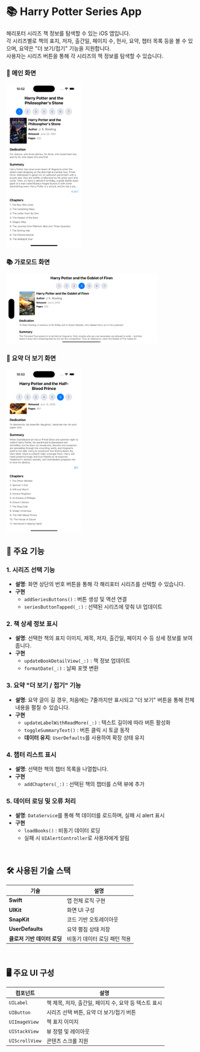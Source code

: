 # 📚 Harry Potter Series App

해리포터 시리즈 책 정보를 탐색할 수 있는 iOS 앱입니다.  
각 시리즈별로 책의 표지, 저자, 출간일, 페이지 수, 헌사, 요약, 챕터 목록 등을 볼 수 있으며, 요약은 "더 보기/접기" 기능을 지원합니다.  
사용자는 시리즈 버튼을 통해 각 시리즈의 책 정보를 탐색할 수 있습니다.

<h3>📱 메인 화면</h3>
<img src="screenshots/Simulator Screenshot - iPhone 16 Pro Max - 2025-04-04 at 10.52.25.png" width="200"/>

<h3>📚 가로모드 화면</h3>
<img src="screenshots/Simulator Screenshot - iPhone 16 Pro Max - 2025-04-04 at 10.52.45.png" width="400"/>

<h3>📝 요약 더 보기 화면</h3>
<img src="screenshots/Simulator Screenshot - iPhone 16 Pro Max - 2025-04-04 at 10.53.02.png" width="200"/>


<br>

## 🚀 주요 기능

### 1. 시리즈 선택 기능
- **설명**: 화면 상단의 번호 버튼을 통해 각 해리포터 시리즈를 선택할 수 있습니다.
- **구현**
  - `addSeriesButtons()` : 버튼 생성 및 액션 연결
  - `seriesButtonTapped(_:)` : 선택된 시리즈에 맞춰 UI 업데이트

### 2. 책 상세 정보 표시
- **설명**: 선택한 책의 표지 이미지, 제목, 저자, 출간일, 페이지 수 등 상세 정보를 보여줍니다.
- **구현**
  - `updateBookDetailView(_:)` : 책 정보 업데이트
  - `formatDate(_:)` : 날짜 포맷 변환

### 3. 요약 "더 보기 / 접기" 기능
- **설명**: 요약 글이 길 경우, 처음에는 7줄까지만 표시되고 "더 보기" 버튼을 통해 전체 내용을 펼칠 수 있습니다.
- **구현**
  - `updateLabelWithReadMore(_:)` : 텍스트 길이에 따라 버튼 활성화
  - `toggleSummaryText()` : 버튼 클릭 시 토글 동작
  - **데이터 유지**: `UserDefaults`를 사용하여 확장 상태 유지

### 4. 챕터 리스트 표시
- **설명**: 선택한 책의 챕터 목록을 나열합니다.
- **구현**
  - `addChapters(_:)` : 선택된 책의 챕터를 스택 뷰에 추가

### 5. 데이터 로딩 및 오류 처리
- **설명**: `DataService`를 통해 책 데이터를 로드하며, 실패 시 alert 표시
- **구현**
  - `loadBooks()` : 비동기 데이터 로딩
  - 실패 시 `UIAlertController`로 사용자에게 알림

<br>

## 🛠️ 사용된 기술 스택

| 기술 | 설명 |
|------|------|
| **Swift** | 앱 전체 로직 구현 |
| **UIKit** | 화면 UI 구성 |
| **SnapKit** | 코드 기반 오토레이아웃 |
| **UserDefaults** | 요약 펼침 상태 저장 |
| **클로저 기반 데이터 로딩** | 비동기 데이터 로딩 패턴 적용 |

<br>

## 🖥️ 주요 UI 구성

| 컴포넌트 | 설명 |
|---------|------|
| `UILabel` | 책 제목, 저자, 출간일, 페이지 수, 요약 등 텍스트 표시 |
| `UIButton` | 시리즈 선택 버튼, 요약 더 보기/접기 버튼 |
| `UIImageView` | 책 표지 이미지 |
| `UIStackView` | 뷰 정렬 및 레이아웃 |
| `UIScrollView` | 콘텐츠 스크롤 지원 |
